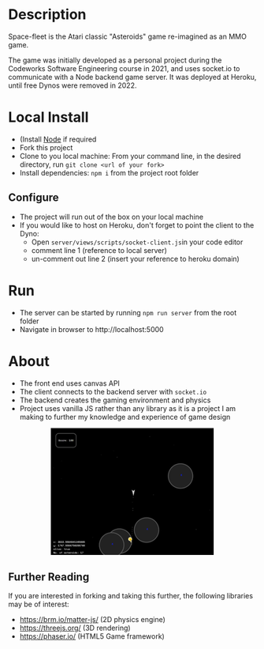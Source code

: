# Description

Space-fleet is the Atari classic "Asteroids" game re-imagined as an MMO game.

The game was initially developed as a personal project during the Codeworks Software Engineering course in 2021, and uses socket.io to communicate with a Node backend game server. It was deployed at Heroku, until free Dynos were removed in 2022.

# Local Install
- (Install [Node](https://nodejs.org/en/download/) if required
- Fork this project
- Clone to you local machine: From your command line, in the desired directory, run `git clone <url of your fork>`
- Install dependencies: `npm i` from the project root folder

## Configure
- The project will run out of the box on your local machine
- If you would like to host on Heroku, don't forget to point the client to the Dyno:
  - Open `server/views/scripts/socket-client.js`in your code editor
  - comment line 1 (reference to local server)
  - un-comment out line 2 (insert your reference to heroku domain)

# Run
- The server can be started by running `npm run server` from the root folder
- Navigate in browser to http://localhost:5000

# About

- The front end uses canvas API
- The client connects to the backend server with `socket.io`
- The backend creates the gaming environment and physics
- Project uses vanilla JS rather than any library as it is a project I am making to further my knowledge and experience of game design

<p align="center">
  <img src="./screenshots/screenshot.png" alt="Starfleet screenshot" />
</p>

## Further Reading

If you are interested in forking and taking this further, the following libraries may be of interest:

- https://brm.io/matter-js/ (2D physics engine)
- https://threejs.org/ (3D rendering)
- https://phaser.io/ (HTML5 Game framework)
